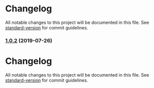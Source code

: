 # Changelog

All notable changes to this project will be documented in this file. See [standard-version](https://github.com/conventional-changelog/standard-version) for commit guidelines.

### [1.0.2](https://github.com/lendi-au/StackJanitor/compare/v1.0.1...v1.0.2) (2019-07-26)

# Changelog

All notable changes to this project will be documented in this file. See [standard-version](https://github.com/conventional-changelog/standard-version) for commit guidelines.
